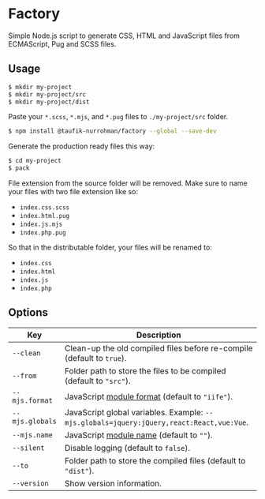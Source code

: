 Factory
=======

Simple Node.js script to generate CSS, HTML and JavaScript files from ECMAScript, Pug and SCSS files.

Usage
-----

~~~ sh
$ mkdir my-project
$ mkdir my-project/src
$ mkdir my-project/dist
~~~

Paste your `*.scss`, `*.mjs`, and `*.pug` files to `./my-project/src` folder.

~~~ sh
$ npm install @taufik-nurrohman/factory --global --save-dev
~~~

Generate the production ready files this way:

~~~ sh
$ cd my-project
$ pack
~~~

File extension from the source folder will be removed. Make sure to name your files with two file extension like so:

 - `index.css.scss`
 - `index.html.pug`
 - `index.js.mjs`
 - `index.php.pug`

So that in the distributable folder, your files will be renamed to:

 - `index.css`
 - `index.html`
 - `index.js`
 - `index.php`

Options
-------

Key | Description
--- | -----------
`--clean` | Clean-up the old compiled files before re-compile (default to `true`).
`--from` | Folder path to store the files to be compiled (default to `"src"`).
`--mjs.format` | JavaScript [module format](https://rollupjs.org/guide/en/#quick-start) (default to `"iife"`).
`--mjs.globals` | JavaScript global variables. Example: `--mjs.globals=jquery:jQuery,react:React,vue:Vue`.
`--mjs.name` | JavaScript [module name](https://rollupjs.org/guide/en/#quick-start) (default to `""`).
`--silent` | Disable logging (default to `false`).
`--to` | Folder path to store the compiled files (default to `"dist"`).
`--version` | Show version information.
